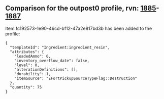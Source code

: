 ## Comparison for the outpost0 profile, rvn: [1885](https://github.com/PRO100KatYT/FortniteProfileRevisions/tree/main/profiles/outpost0/1885%20outpost0.json)-[1887](https://github.com/PRO100KatYT/FortniteProfileRevisions/tree/main/profiles/outpost0/1887%20outpost0.json)

Item fc192573-1e90-46cd-bf12-47a2e817bd3b has been added to the profile:

```
{
  "templateId": "Ingredient:ingredient_resin",
  "attributes": {
    "loadedAmmo": 0,
    "inventory_overflow_date": false,
    "level": 0,
    "alterationDefinitions": [],
    "durability": 1,
    "itemSource": "EFortPickupSourceTypeFlag::Destruction"
  },
  "quantity": 75
}
```

<br><br>
